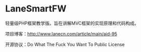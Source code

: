 # LaneSmartFW
轻量级PHP框架教学版。旨在讲解MVC框架的实现原理和代码构成。

项目博客：http://www.lanecn.com/article/main/aid-95

开源协议：Do What The Fuck You Want To Public License
